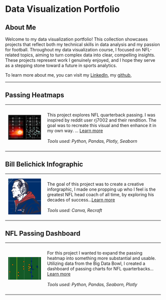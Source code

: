 # Data Visualization Portfolio

## About Me
Welcome to my data visualization portfolio! This collection showcases projects that reflect both my technical skills in data analysis and my passion for football. Throughout my data visualization course, I focused on NFL-related topics, aiming to turn complex data into clear, compelling insights. These projects represent work I genuinely enjoyed, and I hope they serve as a stepping stone toward a future in sports analytics.

To learn more about me, you can visit my [LinkedIn](https://www.linkedin.com/in/collin-ryan-510223250), my [github](https://github.com/ryanco01),

---

## Passing Heatmaps

<table align="right | left" style = "border-collapse: collapse; border: none;">
    <tr style = "border: none;">
        <td style="padding: 10px; width:25%; border: none;"> 
            <img src="./Images/Original Remake.png"  alt="1" >
        </td>
        <td style="padding:10px; width:75%; border: none;" valign = "top">
            <p>
            This project explores NFL quarterback passing. I was inspired by reddit user rj7002 and their rendition. The goal was to recreate this visual and then enhance it in my own way. ... <a href="./Project 1/README.md">Learn more</a>
            <br><br>
            <i>Tools used: Python, Pandas, Plotly, Seaborn</i>
            </p>
        </td>
    </tr> 
</table>

## Bill Belichick Infographic

<table align="right | left" style = "border-collapse: collapse; border: none;">
    <tr style = "border: none;">
        <td style="padding: 10px; width:25%; border: none;"> 
            <img src="./Images/BB .png"  alt="2" >
        </td>
        <td style="padding:10px; width:75%; border: none;" valign = "top">
            <p>
            The goal of this project was to create a creative inforgraphic, I made one propping up who I feel is the greatest NFL head coach of all time, by exploring his decades of success...<a href="./Project 2/README.md">Learn more</a>
            <br><br>
            <i>Tools used: Canva, Recraft</i>
            </p>
        </td>
    </tr> 
</table>

## NFL Passing Dashboard
<table align="right | left" style = "border-collapse: collapse; border: none;">
    <tr style = "border: none;">
        <td style="padding: 10px; width:25%; border: none;"> 
            <img src="./Images/Project3.png" alt="3" >
        </td>
        <td style="padding:10px; width:75%; border: none;" valign = "top">
            <p>
            For this project I wanted to expand the passing heatmap into something more substantial and usable. Utilizing data from the Big Data Bowl, I created a dashboard of passing charts for NFL quarterbacks... <a href="./Project 3/README.md">Learn more</a>
            <br><br>
            <i>Tools used: Python, Pandas, Seaborn, Plotly</i>
            </p>
        </td>
    </tr> 
</table>
